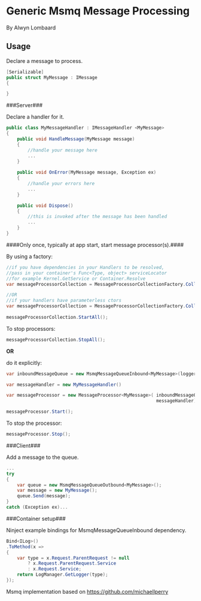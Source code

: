 Generic Msmq Message Processing
============================
By Alwyn Lombaard

Usage
-----

Declare a message to process.

```C#
[Serializable]
public struct MyMessage : IMessage
{

}
``` 

###Server###

Declare a handler for it.

```C#
public class MyMessageHandler : IMessageHandler <MyMessage>
{
	public void HandleMessage(MyMessage message)
	{
		//handle your message here
		...
	}
	
	public void OnError(MyMessage message, Exception ex)
	{
		//handle your errors here
		...
	}

	public void Dispose()
	{
		//this is invoked after the message has been handled
		...
	}
}
``` 

####Only once, typically at app start, start message processor(s).####

By using a factory:

```C#
//if you have dependencies in your Handlers to be resolved,
//pass in your container's Func<Type, object> serviceLocator 
//for example Kernel.GetService or Container.Resolve
var messageProcessorCollection = MessageProcessorCollectionFactory.Collection(Kernel.GetService);

//OR
//if your handlers have parameterless ctors
var messageProcessorCollection = MessageProcessorCollectionFactory.Collection(logger);
								
messageProcessorCollection.StartAll();							

```

To stop processors:
```C#
messageProcessorCollection.StopAll();
```

**OR** 

do it explicitly:

```C#
var inboundMessageQueue = new MsmqMessageQueueInbound<MyMessage>(logger);

var messageHandler = new MyMessageHandler()

var messageProcessor = new MessageProcessor<MyMessage>( inboundMessageQueue, 
														messageHandler);

messageProcessor.Start();
``` 

To stop the processor:

```C#
messageProcessor.Stop();
```


###Client###

Add a message to the queue.

```C#
...
try
{
	var queue = new MsmqMessageQueueOutbound<MyMessage>();
	var message = new MyMessage();
	queue.Send(message);
}
catch (Exception ex)...
``` 

###Container setup###

Ninject example bindings for MsmqMessageQueueInbound dependency.

```C#
Bind<ILog>()
.ToMethod(x =>
{
	var type = x.Request.ParentRequest != null 
		? x.Request.ParentRequest.Service 
		: x.Request.Service;
	return LogManager.GetLogger(type);
});
```

Msmq implementation based on https://github.com/michaellperry